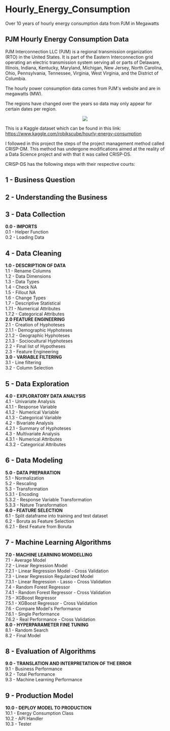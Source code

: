 # Hourly_Energy_Consumption
Over 10 years of hourly energy consumption data from PJM in Megawatts

## PJM Hourly Energy Consumption Data

PJM Interconnection LLC (PJM) is a regional transmission organization (RTO) in the United States. It is part of the Eastern Interconnection grid operating an electric transmission system serving all or parts of Delaware, Illinois, Indiana, Kentucky, Maryland, Michigan, New Jersey, North Carolina, Ohio, Pennsylvania, Tennessee, Virginia, West Virginia, and the District of Columbia.

The hourly power consumption data comes from PJM's website and are in megawatts (MW).

The regions have changed over the years so data may only appear for certain dates per region.

<p align="center">
  <img src="https://github.com/panambY/Hourly_Energy_Consumption/blob/master/image/PJM_Energy_Cosumption.png">
</p>

This is a Kaggle dataset which can be found in this link: https://www.kaggle.com/robikscube/hourly-energy-consumption

I followed in this project the steps of the project management method called CRISP-DM. This method has undergone modifications aimed at the reality of a Data Science project and with that it was called CRISP-DS.

CRISP-DS has the following steps with their respective courts:

## 1 - Business Question
## 2 - Understanding the Business
## 3 - Data Collection
**0.0 - IMPORTS** <br>
	0.1 - Helper Function <br>
	0.2 - Loading Data <br>
## 4 - Data Cleaning
**1.0 - DESCRIPTION OF DATA** <br>
	1.1 - Rename Columns <br>
	1.2 - Data Dimensions <br>
	1.3 - Data Types <br>
	1.4 - Check NA <br>
	1.5 - Fillout NA <br>
	1.6 - Change Types <br>
	1.7 - Descriptive Statistical <br>
		1.7.1 - Numerical Attributes <br>
		1.7.2 - Categorical Attributes <br>
**2.0 FEATURE ENGINEERING** <br>
	2.1 - Creation of Hyphoteses <br>
		2.1.1 - Demographic Hyphoteses <br>
		2.1.2 - Geographic Hyphoteses <br>
		2.1.3 - Sociocultural Hyphoteses <br>
	2.2 - Final list of Hypotheses <br>
	2.3 - Feature Engineering <br>
**3.0 - VARIABLE FILTERING** <br>
	3.1 - Line filtering <br>
	3.2 - Column Selection <br>
## 5 - Data Exploration
**4.0 - EXPLORATORY DATA ANALYSIS** <br>
	4.1 - Univariate Analysis <br>
		4.1.1 - Response Variable <br>
		4.1.2 - Numerical Variable <br>
		4.1.3 - Categorical Variable <br>
	4.2 - Bivariate Analysis <br>
		4.2.1 - Summary of Hyphoteses <br>
	4.3 - Multivariate Analysis <br>
		4.3.1 - Numerical Attributes <br>
		4.3.2 - Categorical Attributes <br>
## 6 - Data Modeling
**5.0 - DATA PREPARATION** <br>
	5.1 - Normalization <br>
	5.2 - Rescaling <br>
	5.3 - Transformation <br>
		5.3.1 - Encoding <br>
		5.3.2 - Response Variable Transformation <br>
		5.3.3 - Nature Transformation <br>
**6.0 - FEATURE SELECTION** <br>
	6.1 - Split dataframe into training and test dataset <br>
	6.2 - Boruta as Feature Selection <br>
		6.2.1 - Best Feature from Boruta  <br>
## 7 - Machine Learning Algorithms
**7.0 - MACHINE LEARNING MOMDELLING** <br>
	7.1 - Average Model <br>
	7.2 - Linear Regression Model <br>
		7.2.1 - Linear Regression Model - Cross Validation <br>
	7.3 - Linear Regression Regularized Model <br>
		7.3.1 - Linear Regression - Lasso - Cross Validation <br>
	7.4 - Random Forest Regressor <br>
		7.4.1 - Random Forest Regressor - Cross Validation <br>
	7.5 - XGBoost Regressor <br>
		7.5.1 - XGBoost Regressor - Cross Validation <br>
	7.6 - Compare Model's Performance <br>
		7.6.1 - Single Performance <br>
		7.6.2 - Real Performance - Cross Validation <br>
**8.0 - HYPERPARAMETER FINE TUNING** <br>
	8.1 - Random Search <br>
	8.2 - Final Model <br>
## 8 - Evaluation of Algorithms
**9.0 - TRANSLATION AND INTERPRETATION OF THE ERROR** <br>
	9.1 - Business Performance <br>
	9.2 - Total Performance <br>
	9.3 - Machine Learning Performance <br>
## 9 - Production Model
**10.0 - DEPLOY MODEL TO PRODUCTION** <br>
	10.1 - Energy Consumption Class <br>
	10.2 - API Handler <br>
	10.3 - Tester <br>
